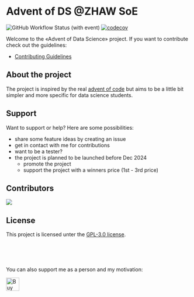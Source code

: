 # Advent of DS @ZHAW SoE

![GitHub Workflow Status (with event)](https://img.shields.io/github/actions/workflow/status/JohnTrunix/advent-of-ds/.github%2Fworkflows%2Fci.yml?logo=github)
[![codecov](https://codecov.io/gh/JohnTrunix/advent-of-ds/graph/badge.svg?token=TVLQ1YBI83)](https://codecov.io/gh/JohnTrunix/advent-of-ds)

Welcome to the «Advent of Data Science» project.
If you want to contribute check out the guidelines:
- [Contributing Guidelines](CONTRIBUTING.md)

## About the project

The project is inspired by the real [advent of code](https://adventofcode.com/) 
but aims to be a little bit simpler and more specific for data science students.

## Support

Want to support or help? Here are some possibilities:

- share some feature ideas by creating an issue
- get in contact with me for contributions
- want to be a tester?
- the project is planned to be launched before Dec 2024
  - promote the project
  - support the project with a winners price (1st - 3rd price)

## Contributors


<a href="https://github.com/JohnTrunix/advent-of-ds/graphs/contributors">
  <img src="https://contrib.rocks/image?repo=JohnTrunix/advent-of-ds&max=36&columns=12&anon=1" />
</a>

## License

This project is licensed unter the [GPL-3.0 license](LICENSE).

<br />
<br />
<br />

You can also support me as a person and my motivation:

<a href='https://ko-fi.com/H2H0DTCU5' target='_blank'><img height='36' style='border:0px;height:36px;' src='https://storage.ko-fi.com/cdn/kofi1.png?v=3' border='0' alt='Buy Me a Coffee at ko-fi.com' /></a>
